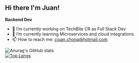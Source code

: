 ## Hi there I'm Juan!
**Backend Dev**

- 🔭 I’m currently working on TechBite CR as Full Stack Dev
- 🌱 I’m currently learning Microservices and cloud integrations
- 📫 How to reach me: cjuan.chona@hotmail.com

![Anurag's GitHub stats](https://github-readme-stats.vercel.app/api?username=JuancitoCH&show_icons=true&theme=cobalt&bg_color=00000000)  
[![Top Langs](https://github-readme-stats.vercel.app/api/top-langs/?username=JuancitoCH&theme=cobalt&bg_color=00000000&layout=compact&langs_count=8)](https://github.com/anuraghazra/github-readme-stats)

